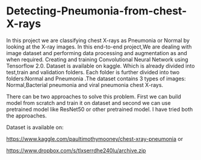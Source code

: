 # Detecting-Pneumonia-from-chest-X-rays
In this project we are classifying chest X-rays as Pneumonia or Normal by looking at the X-ray images. In this end-to-end project,We are dealing with image dataset 
and performing data processing and augmentation as and when required. Creating and training Convolutional Neural Network using Tensorflow 2.0.
Dataset is available on kaggle. Which is already divided into test,train and validation folders. Each folder is further divided into two folders:Normal and Pneumonia
.The dataset contains 3 types of images: Normal,Bacterial pneumonia and viral pneumonia chest X-rays.

There can be two approaches to solve this problem. First we can build model from scratch and train it on dataset and second we can use pretrained model like ResNet50 or 
other pretrained model. I have tried both the approaches.

Dataset is available on:

https://www.kaggle.com/paultimothymooney/chest-xray-pneumonia or


https://www.dropbox.com/s/tlxserrdhe240lu/archive.zip
